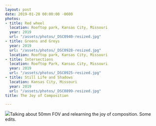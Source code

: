 ```yaml
---
layout: post
date: 2019-01-28 00:00:00 -0600
photos:
- title: Red wheel
  location: Rooftop park, Kansas City, Missouri
  year: 2019
  url: "/assets/photos/_DSC0940-resized.jpg"
- title: Greens and Greys
  year: 2019
  url: "/assets/photos/_DSC0928-resized.jpg"
  location: Rooftop park, Kansas City, Missouri
- title: Intersections
  location: Rooftop Park, Kansas City, Missouri
  year: 2019
  url: "/assets/photos/_DSC0925-resized.jpg"
- title: Still Life and Shadows
  location: Kansas City, Missouri
  year: 2019
  url: "/assets/photos/_DSC0899-resized.jpg"
title: The Joy of Composition

---
```

![](/assets/photos/_DSC0899-resized.jpg)Talking about 50mm FOV and relearning the joy of composition. Some edits.